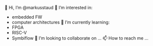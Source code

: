 👋 Hi, I’m @markusstaud
👀 I’m interested in:
- embedded FW
- computer architectures
🌱 I’m currently learning:
- FPGA
- RISC-V
- Symbiflow
💞️ I’m looking to collaborate on ...
📫 How to reach me ...

<!---
markusstaud/markusstaud is a ✨ special ✨ repository because its `README.md` (this file) appears on your GitHub profile.
You can click the Preview link to take a look at your changes.
--->
